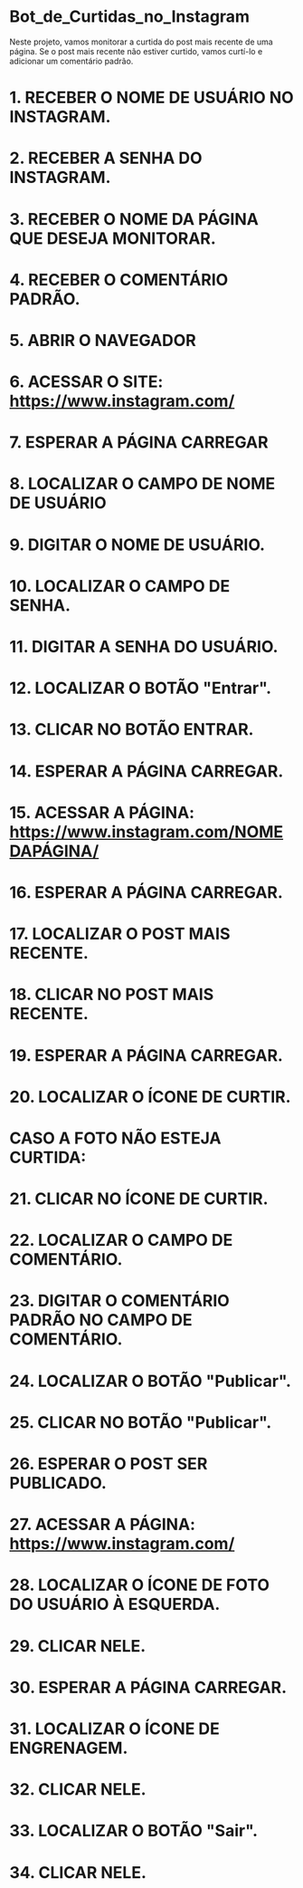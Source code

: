 # Bot_de_Curtidas_no_Instagram
Neste projeto, vamos monitorar a curtida do post mais recente de uma página. Se o post mais recente não estiver curtido, vamos curtí-lo e adicionar um comentário padrão.


# 1. RECEBER O NOME DE USUÁRIO NO INSTAGRAM.
# 2. RECEBER A SENHA DO INSTAGRAM.
# 3. RECEBER O NOME DA PÁGINA QUE DESEJA MONITORAR.
# 4. RECEBER O COMENTÁRIO PADRÃO.
# 5. ABRIR O NAVEGADOR
# 6. ACESSAR O SITE: https://www.instagram.com/
# 7. ESPERAR A PÁGINA CARREGAR
# 8. LOCALIZAR O CAMPO DE NOME DE USUÁRIO
# 9. DIGITAR O NOME DE USUÁRIO.
# 10. LOCALIZAR O CAMPO DE SENHA.
# 11. DIGITAR A SENHA DO USUÁRIO.
# 12. LOCALIZAR O BOTÃO "Entrar".
# 13. CLICAR NO BOTÃO ENTRAR.
# 14. ESPERAR A PÁGINA CARREGAR. 
# 15. ACESSAR A PÁGINA: https://www.instagram.com/NOMEDAPÁGINA/
# 16. ESPERAR A PÁGINA CARREGAR.
# 17. LOCALIZAR O POST MAIS RECENTE.
# 18. CLICAR NO POST MAIS RECENTE.
# 19. ESPERAR A PÁGINA CARREGAR.
# 20. LOCALIZAR O ÍCONE DE CURTIR.
# CASO A FOTO NÃO ESTEJA CURTIDA:
# 21. CLICAR NO ÍCONE DE CURTIR.
# 22. LOCALIZAR O CAMPO DE COMENTÁRIO.
# 23. DIGITAR O COMENTÁRIO PADRÃO NO CAMPO DE COMENTÁRIO.
# 24. LOCALIZAR O BOTÃO "Publicar".
# 25. CLICAR NO BOTÃO "Publicar".
# 26. ESPERAR O POST SER PUBLICADO.
# 27. ACESSAR A PÁGINA: https://www.instagram.com/
# 28. LOCALIZAR O ÍCONE DE FOTO DO USUÁRIO À ESQUERDA.
# 29. CLICAR NELE.
# 30. ESPERAR A PÁGINA CARREGAR.
# 31. LOCALIZAR O ÍCONE DE ENGRENAGEM.
# 32. CLICAR NELE.
# 33. LOCALIZAR O BOTÃO "Sair".
# 34. CLICAR NELE.
